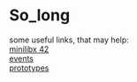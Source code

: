 # So_long
some useful links, that may help:<br/>
[minilibx 42](https://harm-smits.github.io/42docs/libs/minilibx) <br/>
[events](https://tronche.com/gui/x/xlib/events/) <br/>
[prototypes](https://aurelienbrabant.fr/blog/getting-started-with-the-minilibx)<br/>
